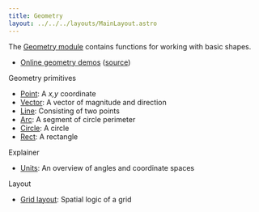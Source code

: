 ```yaml
---
title: Geometry
layout: ../../../layouts/MainLayout.astro
---
```


The [Geometry module](https://clinth.github.io/ixfx/modules/Geometry.html) contains functions for working with basic shapes.

* [Online geometry demos](https://clinth.github.io/ixfx-demos/geometry/) ([source](https://github.com/ClintH/ixfx-demos/tree/main/geometry))

Geometry primitives
* [Point](./point/): A _x,y_ coordinate
* [Vector](./vector/): A vector of magnitude and direction
* [Line](./line/): Consisting of two points
* [Arc](./arc/): A segment of circle perimeter
* [Circle](./circle/): A circle
* [Rect](./rect/): A rectangle

Explainer
* [Units](./units/): An overview of angles and coordinate spaces

Layout
* [Grid layout](./grid/): Spatial logic of a grid
